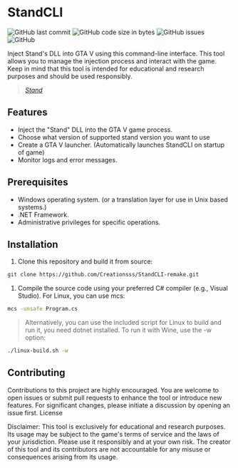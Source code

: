 # StandCLI
![GitHub last commit](https://img.shields.io/github/last-commit/Creationsss/StandCLI-remake)
![GitHub code size in bytes](https://img.shields.io/github/languages/code-size/Creationsss/StandCLI-remake)
![GitHub issues](https://img.shields.io/github/issues/Creationsss/StandCLI-remake)
![GitHub](https://img.shields.io/github/license/Creationsss/StandCLI-remake)

Inject Stand's DLL into GTA V using this command-line interface. This tool allows you to manage the injection process and interact with the game. Keep in mind that this tool is intended for educational and research purposes and should be used responsibly.

> [*Stand*](https://stand.gg/)

## Features

- Inject the "Stand" DLL into the GTA V game process.
- Choose what version of supported stand version you want to use
- Create a GTA V launcher. (Automatically launches StandCLI on startup of game)
- Monitor logs and error messages.

## Prerequisites

- Windows operating system. (or a translation layer for use in Unix based systems.)
- .NET Framework.
- Administrative privileges for specific operations.

## Installation

1. Clone this repository and build it from source:

```bash
git clone https://github.com/Creationsss/StandCLI-remake.git
```

1. Compile the source code using your preferred C# compiler (e.g., Visual Studio). For Linux, you can use mcs:
```bash
mcs -unsafe Program.cs
```

> Alternatively, you can use the included script for Linux to build and run it, you need dotnet installed. To run it with Wine, use the -w option:

```bash
./linux-build.sh -w
```


## Contributing

Contributions to this project are highly encouraged. You are welcome to open issues or submit pull requests to enhance the tool or introduce new features. For significant changes, please initiate a discussion by opening an issue first.
License

Disclaimer: This tool is exclusively for educational and research purposes. Its usage may be subject to the game's terms of service and the laws of your jurisdiction. Please use it responsibly and at your own risk. The creator of this tool and its contributors are not accountable for any misuse or consequences arising from its usage.
